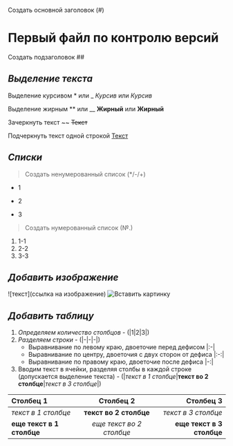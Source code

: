 Создать основной заголовок (#)
# **Первый файл по контролю версий**

Создать подзаголовок ##
## ***Выделение текста***

Выделение курсивом * или _ *Курсив* или _Курсив_

Выделение жирным ** или __ **Жирный** или __Жирный__

Зачеркнуть текст ~~
~~Текст~~

Подчеркнуть текст одной строкой
<u>Текст</u>

## ***Списки***

>Создать ненумерованный список (*/-/+)
* 1
- 2
+ 3

>Создать нумерованный список (№.)
1. 1-1
2. 2-2
3. 3-3

## ***Добавить изображение***

![текст](ссылка на изображение)
![Вставить картинку](https://conicheva84.ru/wp-content/uploads/2018/12/geekbrains_2.jpg)

## ***Добавить таблицу***

1. *Определяем количество столбцов* - (|1|2|3|)
2. *Разделяем строки* - (|-|-|-|)
    - Выравнивание по левому краю, двоеточие перед дефисом |:-|
    - Выравнивание по центру, двоеточия с двух сторон от дефиса |:-:|
    - Выравнивание по правому краю, двоеточие после дефиса |-:|
3. Вводим текст в ячейки, разделяя столбы в каждой строке (допускается выделение текста) - (|*текст в 1 столбце*|**текст во 2 столбце**|*текст в 3 столбце*|)

|Столбец 1|Столбец 2|Столбец 3|
|:-|:-:|-:|
|*текст в 1 столбце*|**текст во 2 столбце**|*текст в 3 столбце*|
|**еще текст в 1 столбце**|*еще текст во 2 столбце*|**еще текст в 3 столбце**|